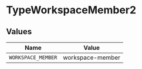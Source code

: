 # TypeWorkspaceMember2


## Values

| Name               | Value              |
| ------------------ | ------------------ |
| `WORKSPACE_MEMBER` | workspace-member   |